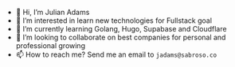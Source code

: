 - 👋 Hi, I’m Julian Adams
- 👀 I’m interested in learn new technologies for Fullstack goal
- 🌱 I’m currently learning Golang, Hugo, Supabase and Cloudflare
- 💞️ I’m looking to collaborate on best companies for personal and professional growing
- 📫 How to reach me? Send me an email to `jadams@sabroso.co`

<!---
jadams-sabroso/jadams-sabroso is a ✨ special ✨ repository because its `README.md` (this file) appears on your GitHub profile.
You can click the Preview link to take a look at your changes.
--->
